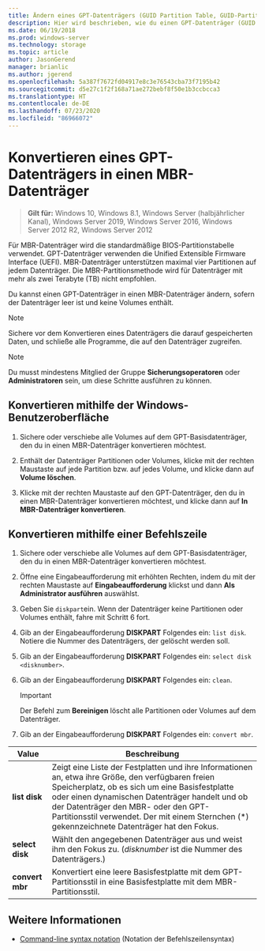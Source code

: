 ```yaml
---
title: Ändern eines GPT-Datenträgers (GUID Partition Table, GUID-Partitionstabelle) in einen MBR-Datenträger (Master Boot Record)
description: Hier wird beschrieben, wie du einen GPT-Datenträger (GUID Partition Table, GUID-Partitionstabelle) in einen MBR-Datenträger (Master Boot Record) änderst.
ms.date: 06/19/2018
ms.prod: windows-server
ms.technology: storage
ms.topic: article
author: JasonGerend
manager: brianlic
ms.author: jgerend
ms.openlocfilehash: 5a387f7672fd04917e8c3e76543cba73f7195b42
ms.sourcegitcommit: d5e27c1f2f168a71ae272bebf8f50e1b3ccbcca3
ms.translationtype: HT
ms.contentlocale: de-DE
ms.lasthandoff: 07/23/2020
ms.locfileid: "86966072"
---
```

# <a name="convert-a-gpt-disk-into-an-mbr-disk"></a>Konvertieren eines GPT-Datenträgers in einen MBR-Datenträger

> **Gilt für:** Windows 10, Windows 8.1, Windows Server (halbjährlicher Kanal), Windows Server 2019, Windows Server 2016, Windows Server 2012 R2, Windows Server 2012

Für MBR-Datenträger wird die standardmäßige BIOS-Partitionstabelle verwendet. GPT-Datenträger verwenden die Unified Extensible Firmware Interface (UEFI). MBR-Datenträger unterstützen maximal vier Partitionen auf jedem Datenträger. Die MBR-Partitionsmethode wird für Datenträger mit mehr als zwei Terabyte (TB) nicht empfohlen.

Du kannst einen GPT-Datenträger in einen MBR-Datenträger ändern, sofern der Datenträger leer ist und keine Volumes enthält.

> [!NOTE]
> Sichere vor dem Konvertieren eines Datenträgers die darauf gespeicherten Daten, und schließe alle Programme, die auf den Datenträger zugreifen.

> [!NOTE]
> Du musst mindestens Mitglied der Gruppe **Sicherungsoperatoren** oder **Administratoren** sein, um diese Schritte ausführen zu können.

## <a name="converting-using-the-windows-interface"></a>Konvertieren mithilfe der Windows-Benutzeroberfläche

1.  Sichere oder verschiebe alle Volumes auf dem GPT-Basisdatenträger, den du in einen MBR-Datenträger konvertieren möchtest.

2.  Enthält der Datenträger Partitionen oder Volumes, klicke mit der rechten Maustaste auf jede Partition bzw. auf jedes Volume, und klicke dann auf **Volume löschen**.

3.  Klicke mit der rechten Maustaste auf den GPT-Datenträger, den du in einen MBR-Datenträger konvertieren möchtest, und klicke dann auf **In MBR-Datenträger konvertieren**.

## <a name="converting-using-a-command-line"></a>Konvertieren mithilfe einer Befehlszeile

1.  Sichere oder verschiebe alle Volumes auf dem GPT-Basisdatenträger, den du in einen MBR-Datenträger konvertieren möchtest.

2.  Öffne eine Eingabeaufforderung mit erhöhten Rechten, indem du mit der rechten Maustaste auf **Eingabeaufforderung** klickst und dann **Als Administrator ausführen** auswählst.

3. Geben Sie `diskpart`ein. Wenn der Datenträger keine Partitionen oder Volumes enthält, fahre mit Schritt 6 fort.

4.  Gib an der Eingabeaufforderung **DISKPART** Folgendes ein: `list disk`. Notiere die Nummer des Datenträgers, der gelöscht werden soll.

5.  Gib an der Eingabeaufforderung **DISKPART** Folgendes ein: `select disk <disknumber>`.

6.  Gib an der Eingabeaufforderung **DISKPART** Folgendes ein: `clean`.

    > [!IMPORTANT]
    > Der Befehl zum **Bereinigen** löscht alle Partitionen oder Volumes auf dem Datenträger.

7.  Gib an der Eingabeaufforderung **DISKPART** Folgendes ein: `convert mbr`.

|                Value                  |      Beschreibung   |
| ------------------------------------- | -----------------  |
|  <strong>list disk</strong>  | Zeigt eine Liste der Festplatten und ihre Informationen an, etwa ihre Größe, den verfügbaren freien Speicherplatz, ob es sich um eine Basisfestplatte oder einen dynamischen Datenträger handelt und ob der Datenträger den MBR- oder den GPT-Partitionsstil verwendet. Der mit einem Sternchen (\*) gekennzeichnete Datenträger hat den Fokus. |
| <strong>select disk</strong> |                                                                                                          Wählt den angegebenen Datenträger aus und weist ihm den Fokus zu. (<em>disknumber</em> ist die Nummer des Datenträgers.)                                                                                                           |
| <strong>convert mbr</strong> |                                                                               Konvertiert eine leere Basisfestplatte mit dem GPT-Partitionsstil in eine Basisfestplatte mit dem MBR-Partitionsstil.                                                                                |

## <a name="see-also"></a>Weitere Informationen

-   [Command-line syntax notation](/previous-versions/orphan-topics/ws.11/cc742449(v=ws.11)) (Notation der Befehlszeilensyntax)
